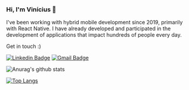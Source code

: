 ### Hi, I'm Vinícius 👋

I've been working with hybrid mobile development since 2019, primarily with React Native. I have already developed and participated in the development of applications that impact hundreds of people every day.

Get in touch :)

[![Linkedin Badge](https://img.shields.io/badge/-LinkedIn-blue?style=flat-square&logo=Linkedin&logoColor=white&link=https://www.linkedin.com/in/viniciusmoreeira/)](https://www.linkedin.com/in/viniciusmoreeira/)
[![Gmail Badge](https://img.shields.io/badge/-Gmail-c14438?style=flat-square&logo=Gmail&logoColor=white&link=mailto:viniciusmoreeira@icloud.com)](mailto:viniciusmoreeira@icloud.comm)

![Anurag's github stats](https://github-readme-stats.vercel.app/api?username=viniciusmoreeira&show_icons=true&theme=dark&hide=contribs,prs)

[![Top Langs](https://github-readme-stats.vercel.app/api/top-langs?username=viniciusmoreeira&theme=dark&layout=compact)](https://github.com/nathyts/github-readme-stats)
